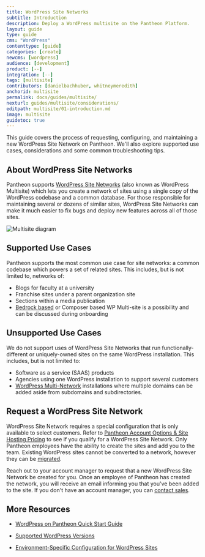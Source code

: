 ```yaml
---
title: WordPress Site Networks
subtitle: Introduction
description: Deploy a WordPress multisite on the Pantheon Platform.
layout: guide
type: guide
cms: "WordPress"
contenttype: [guide]
categories: [create]
newcms: [wordpress]
audience: [development]
product: [--]
integration: [--]
tags: [multisite]
contributors: [danielbachhuber, whitneymeredith]
anchorid: multisite
permalink: docs/guides/multisite/
nexturl: guides/multisite/considerations/
editpath: multisite/01-introduction.md
image: multisite
guidetoc: true
---
```

This guide covers the process of requesting, configuring, and maintaining a new WordPress Site Network on Pantheon. We'll also explore supported use cases, considerations and some common troubleshooting tips.

## About WordPress Site Networks
Pantheon supports [WordPress Site Networks](https://codex.wordpress.org/Glossary#Network) (also known as WordPress Multisite) which lets you create a network of sites using a single copy of the WordPress codebase and a common database. For those responsible for maintaining several or dozens of similar sites, WordPress Site Networks can make it much easier to fix bugs and deploy new features across all of those sites.

![Multisite diagram](../../../images/Multisite-risk_2.png)

## Supported Use Cases
Pantheon supports the most common use case for site networks: a common codebase which powers a set of related sites. This includes, but is not limited to, networks of:

- Blogs for faculty at a university
- Franchise sites under a parent organization site
- Sections within a media publication
- [Bedrock based](https://carlalexander.ca/using-bedrock-with-pantheon/) or Composer based WP Multi-site is a possibility and can be discussed during onboarding

## Unsupported Use Cases
We do not support uses of WordPress Site Networks that run functionally-different or uniquely-owned sites on the same WordPress installation. This includes, but is not limited to:

- Software as a service (SAAS) products
- Agencies using one WordPress installation to support several customers
- [WordPress Multi-Network](https://wordpress.org/plugins/wp-multi-network/) installations where multiple domains can be added aside from subdomains and subdirectories.

## Request a WordPress Site Network
WordPress Site Network requires a special configuration that is only available to select customers. Refer to [Pantheon Account Options & Site Hosting Pricing](https://pantheon.io/plans/pricing) to see if you qualify for a WordPress Site Network. Only Pantheon employees have the ability to create the sites and add you to the team. Existing WordPress sites cannot be converted to a network, however they can be [migrated](/migrate-wordpress-site-networks).

Reach out to your account manager to request that a new WordPress Site Network be created for you. Once an employee of Pantheon has created the network, you will receive an email informing you that you've been added to the site. If you don't have an account manager, you can [contact sales](https://pantheon.io/contact-us).

 ## More Resources

- [WordPress on Pantheon Quick Start Guide](/guides/wordpress-pantheon/)

- [Supported WordPress Versions](/supported-wp)

- [Environment-Specific Configuration for WordPress Sites](/guides/environment-configuration/environment-specific-config)